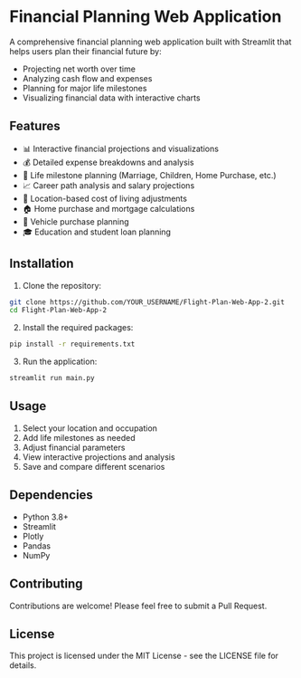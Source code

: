 # Financial Planning Web Application

A comprehensive financial planning web application built with Streamlit that helps users plan their financial future by:

- Projecting net worth over time
- Analyzing cash flow and expenses
- Planning for major life milestones
- Visualizing financial data with interactive charts

## Features

- 📊 Interactive financial projections and visualizations
- 💰 Detailed expense breakdowns and analysis
- 🎯 Life milestone planning (Marriage, Children, Home Purchase, etc.)
- 📈 Career path analysis and salary projections
- 💼 Location-based cost of living adjustments
- 🏠 Home purchase and mortgage calculations
- 🚗 Vehicle purchase planning
- 🎓 Education and student loan planning

## Installation

1. Clone the repository:
```bash
git clone https://github.com/YOUR_USERNAME/Flight-Plan-Web-App-2.git
cd Flight-Plan-Web-App-2
```

2. Install the required packages:
```bash
pip install -r requirements.txt
```

3. Run the application:
```bash
streamlit run main.py
```

## Usage

1. Select your location and occupation
2. Add life milestones as needed
3. Adjust financial parameters
4. View interactive projections and analysis
5. Save and compare different scenarios

## Dependencies

- Python 3.8+
- Streamlit
- Plotly
- Pandas
- NumPy

## Contributing

Contributions are welcome! Please feel free to submit a Pull Request.

## License

This project is licensed under the MIT License - see the LICENSE file for details. 